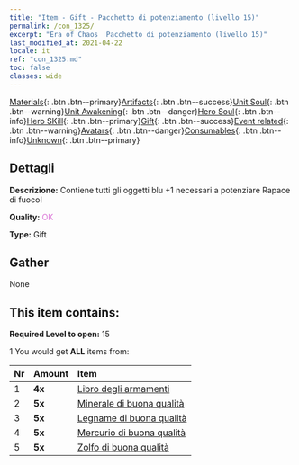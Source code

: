 ```yaml
---
title: "Item - Gift - Pacchetto di potenziamento (livello 15)"
permalink: /con_1325/
excerpt: "Era of Chaos  Pacchetto di potenziamento (livello 15)"
last_modified_at: 2021-04-22
locale: it
ref: "con_1325.md"
toc: false
classes: wide
---
```

 [Materials](/ItemsIT/){: .btn .btn--primary}[Artifacts](/ItemsIT/Artifacts/){: .btn .btn--success}[Unit Soul](/ItemsIT/UnitSoul/){: .btn .btn--warning}[Unit Awakening](/ItemsIT/UnitAwakening/){: .btn .btn--danger}[Hero Soul](/ItemsIT/HeroSoul/){: .btn .btn--info}[Hero SKill](/ItemsIT/HeroSkill/){: .btn .btn--primary}[Gift](/ItemsIT/Gift/){: .btn .btn--success}[Event related](/ItemsIT/Events/){: .btn .btn--warning}[Avatars](/ItemsIT/Avatars/){: .btn .btn--danger}[Consumables](/ItemsIT/Consumables/){: .btn .btn--info}[Unknown](/ItemsIT/Unknown/){: .btn .btn--primary}

## Dettagli
 **Descrizione:** Contiene tutti gli oggetti blu +1 necessari a potenziare Rapace di fuoco!

 **Quality:** <span style="color: #DA70D6">OK</span>

 **Type:** Gift

## Gather

  None

## This item contains:

 **Required Level to open:** 15

 1 You would get **ALL** items  from:

  | Nr | Amount |     Item    |
  |:---|:-------|:------------|
  | 1 |  **4x** | [Libro degli armamenti](/ItemsIT/mat_18/) |  | 
  | 2 |  **5x** | [Minerale di buona qualità](/ItemsIT/mat_12/) |  | 
  | 3 |  **5x** | [Legname di buona qualità](/ItemsIT/mat_13/) |  | 
  | 4 |  **5x** | [Mercurio di buona qualità](/ItemsIT/mat_14/) |  | 
  | 5 |  **5x** | [Zolfo di buona qualità](/ItemsIT/mat_15/) |  | 

